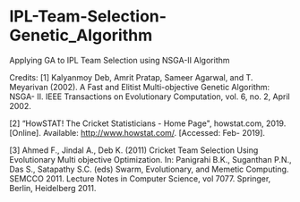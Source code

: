 # IPL-Team-Selection-Genetic_Algorithm
Applying GA to IPL Team Selection using NSGA-II Algorithm


Credits:
[1]     Kalyanmoy Deb, Amrit Pratap, Sameer Agarwal, and T. Meyarivan (2002). A Fast and Elitist Multi-objective Genetic Algorithm: NSGA-         II. IEEE Transactions on Evolutionary Computation, vol. 6, no. 2, April 2002.

[2]     “HowSTAT! The Cricket Statisticians - Home Page", howstat.com, 2019. [Online].
         Available: http://www.howstat.com/. [Accessed: Feb- 2019].

[3]     Ahmed F., Jindal A., Deb K. (2011) Cricket Team Selection Using Evolutionary Multi
        objective Optimization. In: Panigrahi B.K., Suganthan P.N., Das S., Satapathy S.C. 
        (eds) Swarm, Evolutionary, and Memetic Computing. SEMCCO 2011. Lecture Notes in
        Computer Science, vol 7077. Springer, Berlin, Heidelberg 2011.
